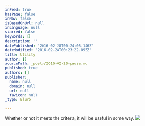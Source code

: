 ```yaml
---
inFeed: true
hasPage: false
inNav: false
isBasedOnUrl: null
inLanguage: null
starred: false
keywords: []
description: ''
datePublished: '2016-02-28T00:24:05.146Z'
dateModified: '2016-02-28T00:23:22.095Z'
title: Utility
author: []
sourcePath: _posts/2016-02-28-pause.md
published: true
authors: []
publisher:
  name: null
  domain: null
  url: null
  favicon: null
_type: Blurb

---
```

Whether or not it meets the criteria, it will be useful in some way.
![](https://the-grid-user-content.s3-us-west-2.amazonaws.com/8dd04aa4-a859-4714-aadc-7881c02ad40c.jpg)